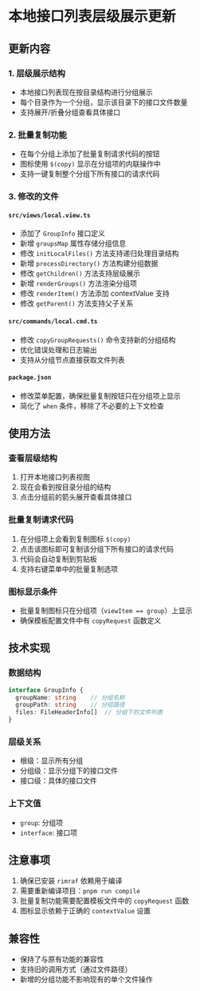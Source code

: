 # 本地接口列表层级展示更新

## 更新内容

### 1. 层级展示结构
- 本地接口列表现在按目录结构进行分组展示
- 每个目录作为一个分组，显示该目录下的接口文件数量
- 支持展开/折叠分组查看具体接口

### 2. 批量复制功能
- 在每个分组上添加了批量复制请求代码的按钮
- 图标使用 `$(copy)` 显示在分组项的内联操作中
- 支持一键复制整个分组下所有接口的请求代码

### 3. 修改的文件

#### `src/views/local.view.ts`
- 添加了 `GroupInfo` 接口定义
- 新增 `groupsMap` 属性存储分组信息
- 修改 `initLocalFiles()` 方法支持递归处理目录结构
- 新增 `processDirectory()` 方法构建分组数据
- 修改 `getChildren()` 方法支持层级展示
- 新增 `renderGroups()` 方法渲染分组项
- 修改 `renderItem()` 方法添加 contextValue 支持
- 修改 `getParent()` 方法支持父子关系

#### `src/commands/local.cmd.ts`
- 修改 `copyGroupRequests()` 命令支持新的分组结构
- 优化错误处理和日志输出
- 支持从分组节点直接获取文件列表

#### `package.json`
- 修改菜单配置，确保批量复制按钮只在分组项上显示
- 简化了 `when` 条件，移除了不必要的上下文检查

## 使用方法

### 查看层级结构
1. 打开本地接口列表视图
2. 现在会看到按目录分组的结构
3. 点击分组前的箭头展开查看具体接口

### 批量复制请求代码
1. 在分组项上会看到复制图标 `$(copy)`
2. 点击该图标即可复制该分组下所有接口的请求代码
3. 代码会自动复制到剪贴板
4. 支持右键菜单中的批量复制选项

### 图标显示条件
- 批量复制图标只在分组项（`viewItem == group`）上显示
- 确保模板配置文件中有 `copyRequest` 函数定义

## 技术实现

### 数据结构
```typescript
interface GroupInfo {
  groupName: string    // 分组名称
  groupPath: string    // 分组路径
  files: FileHeaderInfo[]  // 分组下的文件列表
}
```

### 层级关系
- 根级：显示所有分组
- 分组级：显示分组下的接口文件
- 接口级：具体的接口文件

### 上下文值
- `group`: 分组项
- `interface`: 接口项

## 注意事项

1. 确保已安装 `rimraf` 依赖用于编译
2. 需要重新编译项目：`pnpm run compile`
3. 批量复制功能需要配置模板文件中的 `copyRequest` 函数
4. 图标显示依赖于正确的 `contextValue` 设置

## 兼容性

- 保持了与原有功能的兼容性
- 支持旧的调用方式（通过文件路径）
- 新增的分组功能不影响现有的单个文件操作